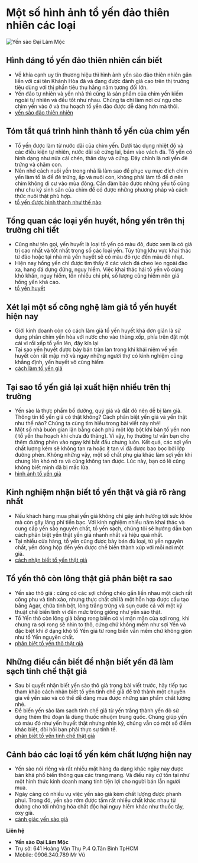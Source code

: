 # Một số hình ảnh tổ yến đảo thiên nhiên các loại

![Yến sào Đại Lâm Mộc](http://toyensaovietnam.com/wp-content/uploads/2020/03/Một-số-hình-ảnh-tổ-yến-đảo-thiên-nhiên-các-loại.jpg)

## Hình dáng tổ yến đảo thiên nhiên cần biết
*   Về khía cạnh uy tín thương hiệu thì hình ảnh yến sào đảo thiên nhiên gắn liền với cái tên Khánh Hòa đã và đang được đánh giá cao trên thị trường tiêu dùng với thị phần tiêu thụ hằng năm tương đối lớn.
*   Yến đảo tự nhiên và yến nhà thì cũng là sản phẩm của chim yến kiếm ngoài tự nhiên và đều tốt như nhau. Chúng ta chỉ làm nơi cư ngụ cho chim yến vào ở và thu hoạch tổ yến đảo được dễ dàng hơn mà thôi.
*   [yến sào đảo thiên nhiên](http://toyensaovietnam.com/hinh-anh-to-yen-dao-cac-loai/)

## Tóm tắt quá trình hình thành tổ yến của chim yến
*   Tổ yến được làm từ nước dãi của chim yến. Dưới tác dụng nhiệt độ và các điều kiện tự nhiên, nước dãi sẽ cứng lại, bám vào vách đá. Tổ yến có hình dạng như nửa cái chén, thân dày và cứng. Đây chính là nơi yến đẻ trứng và chăm con.
*   Nên nhớ cách nuôi yến trong nhà là làm sao để phục vụ mục đích chim yến làm tổ là để đẻ trứng, ấp và nuôi con, không phải làm tổ để ở nên chim không di cư vào mùa đông. Cần đảm bảo được những yếu tố cũng như chu kỳ sinh sản của chim để có được những phương pháp và cách thức nuôi thật phù hợp.
*   [tổ yến được hình thành như thế nào](http://toyensaovietnam.com/quy-trinh-va-cach-lam-to-yen-sao-cua-chim-yen/)

## Tổng quan các loại yến huyết, hồng yến trên thị trường chi tiết
*   Cũng như tên gọi, yến huyết là loại tổ yến có màu đỏ, được xem là có giá trị cao nhất và tốt nhất trong số các loại yến. Tùy từng khu vực khai thác từ đảo hoặc tại nhà mà yến huyết sẽ có màu đỏ rực đến màu đỏ nhạt.
*   Hiện nay hồng yến chỉ được tìm thấy ở các vách đá cheo leo ngoài đảo xa, hang đá dựng đứng, nguy hiểm. Việc khai thác hái tổ yến vô cùng khó khăn, nguy hiểm, tốn nhiều chi phí, số lượng cũng hiếm nên giá hồng yến khá cao.
*   [tổ yến huyết](http://toyensaovietnam.com/to-yen-huyet-yen/)

## Xét lại một số công nghệ làm giả tổ yến huyết hiện nay
*   Giới kinh doanh còn có cách làm giả tổ yến huyết khá đơn giản là sử dụng phân chim yến hòa với nước cho vào thùng xốp, phía trên đặt một cái vỉ rồi xếp tổ yến lên, đậy kín lại
*   Tại sao yến huyết được bày bán tràn lan trong khi khái niệm về yến huyết còn rất mập mờ và ngay những người thợ có kinh nghiệm cũng khẳng định, yến huyết vô cùng hiếm
*   [cách làm tổ yến giả](http://toyensaovietnam.com/cong-nghe-lam-gia-to-yen-sao-huyet/)

## Tại sao tổ yến giả lại xuất hiện nhiều trên thị trường
*   Yến sào là thực phẩm bổ dưỡng, quý giá và đắt đỏ nên dễ bị làm giả. Thông tin tổ yến giả có thật không? Cách phân biệt yến giả và yến thật như thế nào? Chúng ta cùng tìm hiểu trong bài viết này nhé!
*   Một số nhà buôn gian lận bằng cách phủ một lớp bột khi bán tổ yến non ( tổ yến thu hoạch khi chưa đủ tháng). Vì vậy, họ thường tư vấn bạn cho thêm đường phèn vào ngay khi bắt đầu chưng luôn. Kết quả, các sợi yến chất lượng kém sẽ không tan ra hoặc ít tan vì đã được bao bọc bởi lớp đường phèn. Không những vậy, một số chất phụ gia khác làm sợi yến khi chưng lên khó nở ra và cũng không tan được. Lúc này, bạn có lẽ cũng không biết mình đã bị mắc lừa.
*   [hình ảnh tổ yến giả](http://toyensaovietnam.com/hinh-anh-to-yen-sao-gia/)

## Kinh nghiệm nhận biết tổ yến thật và giả rõ ràng nhất
*   Nếu khách hàng mua phải yến giả không chỉ gây ảnh hưởng tới sức khỏe mà còn gây lãng phí tiền bạc. Với kinh nghiệm nhiều năm khai thác và cung cấp yến sào nguyên chất, tổ yến sạch, chúng tôi sẽ hướng dẫn bạn cách phân biệt yến thật yến giả nhanh nhất và hiệu quả nhất.
*   Tại nhiều cửa hàng, tổ yến cũng được bày bán đủ loại, từ yến nguyên chất, yến đóng hộp đến yến được chế biến thành xúp với mỗi nơi một giá.
*   [cách nhận biết tổ yến thật giả](http://toyensaovietnam.com/to-yen/)

## Tổ yến thô còn lông thật giả phân biệt ra sao
*   Yến sào thô giả : cũng có các sợi chồng chéo gắn liền nhau một cách rất công phu và tinh xảo, nhưng thực chất chỉ là một hỗn hợp được cấu tạo bằng Agar, chứa tinh bột, lòng trắng trứng và sụn cước cá với một kỹ thuật chế biến tinh vi đến mức trông giống như yến sào thật.
*   Tổ Yến thô còn lông giả bằng rong biển có vị mặn mặn của sợi rong, khi chưng ra sợi rong sẽ nhìn to thô, cứng chứ không mềm như sợi Yến và đặc biệt khi ở dạng khô tổ Yến giả từ rong biển vẫn mềm chứ không giòn như tổ Yến nguyên chất.
*   [phân biệt tổ yến thô thật giả](http://toyensaovietnam.com/cach-phan-biet-to-yen-sao-tho-chua-lam-sach-that-gia/)

## Những điều cần biết để nhận biết yến đã làm sạch tinh chế thật giả
*   Sau bí quyết nhận biết yến sào thô giả trong bài viết trước, hãy tiếp tục tham khảo cách nhận biết tổ yến tinh chế giả để trở thành một chuyên gia về yến sào và có thể dễ dàng mua được những sản phẩm chất lượng nhé.
*   Để biến yến sào làm sạch tinh chế giả từ yến trắng thành yến đỏ sử dụng thêm thủ đoạn là dùng thuốc nhuộm trung quốc. Chúng giúp yến có màu đỏ như yến huyết thật nhưng nhìn kỹ, chúng vẫn có một số điểm khác biệt, đòi hỏi bạn phải thực sự tinh tế.
*   [phân biệt tổ yến tinh chế thật giả](http://toyensaovietnam.com/cach-phan-biet-to-yen-sao-tinh-che-da-lam-sach-that-va-gia/)

## Cảnh báo các loại tổ yến kém chất lượng hiện nay
*   Yến sào nói riêng và rất nhiều mặt hàng đa dạng khác ngày nay được bán khá phổ biến thông qua các trang mạng. Và điều này cứ tồn tại như một hình thức kinh doanh mang tính tiện lợi cho người bán lẫn người mua.
*   Ngày càng có nhiều vụ việc yến sào giả kém chất lượng được phanh phui. Trong đó, yến sào rởm được tẩm rất nhiều chất khác nhau từ đường cho tới những hóa chất độc hại nguy hiểm khác như thuốc tẩy, oxy già.
*   [cảnh giác yến sào giả](http://toyensaovietnam.com/bang-liet-ke-cac-thanh-phan-co-trong-to-yen-sao/)

**Liên hệ**
*   **Yến sào Đại Lâm Mộc**
*   Trụ sở: 641 Hoàng Văn Thụ P.4 Q.Tân Bình TpHCM
*   Mobile: 0906.340.789 Mr Vũ
